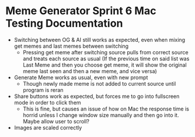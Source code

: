 # Meme Generator Sprint 6 Mac Testing Documentation
- Switching between OG & AI still works as expected, even when mixing get memes and last memes between switching
  - Pressing get meme after switching source pulls from correct source and treats each source as usual (If the previous time on said list was Last Meme and then you choose get meme, it will show the original meme last seen and then a new meme, and vice versa)
- Generate Meme works as usual, even with new prompt
  - Though newly made meme is not added to current source until program is reran
- Share buttons work as expected, but forces me to go into fullscreen mode in order to click them
  - This is fine, but causes an issue of how on Mac the response time is horrid unless I change window size manually and then go into it. Maybe allow user to scroll?
- Images are scaled correctly
